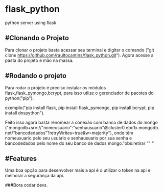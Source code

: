 # flask_python
 python server using flask
 
 ## #Clonando o Projeto
 
 Para clonar o projeto basta acessar seu terminal e digitar o comando ("git clone https://github.com/raultocantins/flask_python.git").
 Agora acesse a pasta do projeto e mão na massa.
 
 ## #Rodando o projeto 
 Para rodar o projeto é preciso instalar os módulos flask,flask_pymongo,bcrypt, para isso utlize o gerenciador de pacotes do python("pip").
 
 exemplo("pip install flask, pip install flask_pymongo, pip install bcrypt, pip install dnspython").
 
 Feito isso agora basta renomear a conexão com banco de dados do mongo ("mongodb+srv://"nomeusuario":"senhausuario"@cluster0.ebc1x.mongodb.net/"bancodedados"?retryWrites=true&w=majority"),
 onde têm nomeusuario pelo seu usuário e senhausuario por sua senha e bancodedados pelo nome do seu banco de dados mongo."obs:retirar "" "
 
 ## #Features
 
 Uma boa opção para desenvolver mais a api é o utilizar o token na api e melhorar a segurança da api.
 
 ###Bora codar devs.
 
 
